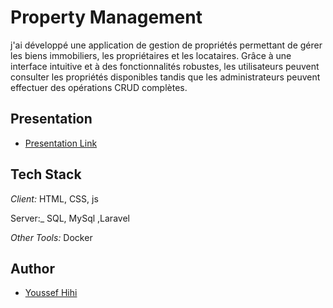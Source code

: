 # Property Management

j'ai  développé une application de gestion de propriétés permettant de gérer les biens immobiliers, les propriétaires et les locataires. Grâce à une interface intuitive et à des fonctionnalités robustes, les utilisateurs peuvent consulter les propriétés disponibles tandis que les administrateurs peuvent effectuer des opérations CRUD complètes.

## Presentation

- [Presentation Link](https://www.canva.com/design/DAGKY9gGpJ4/sTscAtXqxLLfURj3TQNS7A/edit?utm_content=DAGKY9gGpJ4&utm_campaign=designshare&utm_medium=link2&utm_source=sharebutton)


## Tech Stack

_Client:_ HTML, CSS, js

Server:_ SQL, MySql ,Laravel

_Other Tools:_ Docker

## Author

- [Youssef Hihi](https://github.com/youssefhihi)
